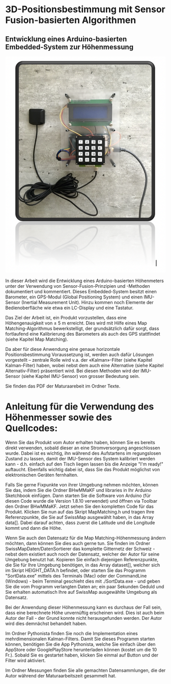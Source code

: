 # 3D-Positionsbestimmung mit Sensor Fusion-basierten Algorithmen

## Entwicklung eines Arduino-basierten Embedded-System zur Höhenmessung

![alt text](https://github.com/RF4587/Maturaarbeit/blob/master/Texte/Bilder/Titelbild.png)

In dieser Arbeit wird die Entwicklung eines Arduino-basierten Höhenmeters unter der Verwendung von Sensor-Fusion-Prinzipien und -Methoden dokumentiert und kommentiert. Dieses Embedded-System besitzt einen Barometer, ein GPS-Modul (Global Positioning System) und einen IMU-Sensor (Inertial Measurement Unit). Hinzu kommen noch Elemente der Bedienoberfläche wie etwa ein LC-Display und eine Tastatur. 

Das Ziel der Arbeit ist, ein Produkt vorzustellen, dass eine Höhengenauigkeit von ± 5 m erreicht. Dies wird mit Hilfe eines Map Matching-Algorithmus bewerkstelligt, der grundsätzlich dafür sorgt, dass fortlaufend eine Kalibrierung des Barometers als auch des GPS stattfindet (siehe Kapitel Map Matching).

Da aber für diese Anwendung eine genaue horizontale Positionsbestimmung Voraussetzung ist, werden auch dafür Lösungen vorgestellt – zentrale Rolle wird v.a. der «Kalman»-Filter (siehe Kapitel Kalman-Filter) haben, wobei nebst dem auch eine Alternative (siehe Kapitel Alternativ-Filter) präsentiert wird. Bei diesen Methoden wird der IMU-Sensor (siehe Kapitel IMU-Sensor) von grosser Bedeutung sein.

Sie finden das PDF der Maturaarebeit im Ordner Texte.

# Anleitung für die Verwendung des Höhenmesser sowie des Quellcodes:

Wenn Sie das Produkt vom Autor erhalten haben, können Sie es bereits direkt verwenden, sobald dieser an eine Stromversorgung angeschlossen wurde. Dabei ist es wichtig, ihn während des Aufstartens im regungslosen Zustand zu lassen, damit der IMU-Sensor des System kalibriert werden kann - d.h. einfach auf den Tisch liegen lassen bis die Anzeige "I'm ready!" auftaucht. Ebenfalls wichtig dabei ist, dass Sie das Produkt möglichst von elektronischen Geräten fernhalten.  

Falls Sie gerne Fixpunkte von ihrer Umgebung nehmen möchten, können Sie das, indem Sie die Ordner BHwMMaKF und libraries in Ihr Arduino Sketchbook einfügen. Dann starten Sie die Software von Arduino (für diesen Code wurde die Version 1.8.10 verwendet) und öffnen via Toolbar den Ordner BHwMMaKF. Jetzt sehen Sie den kompletten Code für das Produkt. Klicken Sie nun auf das Skript MapMatching.h und tragen Ihre Referenzpunkte, die Sie auf SwissMap ausgewählt haben, in das Array data[]. Dabei darauf achten, dass zuerst die Latitude und die Longitude kommt und dann die Höhe.

Wenn Sie auch den Datensatz für die Map Matching-Höhenmessung ändern möchten, dann können Sie dies auch gerne tun. Sie finden im Ordner SwissMapDaten/DatenSortierer das komplette Gitternetz der Schweiz - nebst dem existiert auch noch der Datensatz, welcher der Autor für seine Umgebung benutzt hat. Kopieren Sie einfach diejenigen Referenzpunkte, die Sie für Ihre Umgebung benötigen, in das Array dataset[], welcher sich im Skript HEIGHT_DATA.h befindet, oder starten Sie das Programm "SortData.exe" mittels des Terminals (Mac) oder der CommandLine (Windows) - beim Terminal geschieht dies mit ./SortData.exe - und geben Sie die vom Programm verlangten Daten an; ein paar Sekunden Geduld und Sie erhalten automatisch Ihre auf SwissMap ausgewählte Umgebung als Datensatz. 

Bei der Anwendung dieser Höhenmessung kann es durchaus der Fall sein, dass eine berechnete Höhe unvernüftig erscheinen wird. Dies ist auch beim Autor der Fall - der Grund konnte nicht herausgefunden werden. Der Autor wird dies demnächst behandelt haben.

Im Ordner Pythonista finden Sie noch die Implementation eines mehrdimensionalen Kalman-Filters. Damit Sie dieses Programm starten können, benötigen Sie die App Pythonista, welche Sie einfach über den AppStore oder GooglePlayStore herunterladen können (kostet um die 10 Fr.). Sobald Sie es gestartet haben, klicken Sie einmal auf Button und der Filter wird aktiviert. 

Im Ordner Messungen finden Sie alle gemachten Datensammlungen, die der Autor während der Maturaarbeitszeit gesammelt hat.
